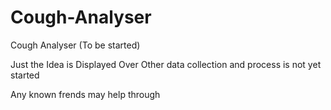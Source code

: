 # Cough-Analyser
Cough Analyser (To be  started)

Just the Idea is Displayed Over
Other data collection and process is not yet started

Any known frends may help through
